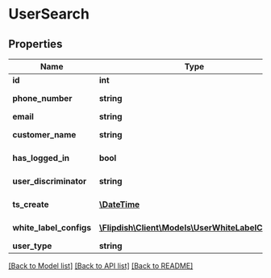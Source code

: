 # UserSearch

## Properties
Name | Type | Description | Notes
------------ | ------------- | ------------- | -------------
**id** | **int** | User Id | [optional] 
**phone_number** | **string** | Phone Number | [optional] 
**email** | **string** | Email | [optional] 
**customer_name** | **string** | Customer Name | [optional] 
**has_logged_in** | **bool** | Has Logged In | [optional] 
**user_discriminator** | **string** | User Discriminator | [optional] 
**ts_create** | [**\DateTime**](\DateTime.md) | Timestamp Created | [optional] 
**white_label_configs** | [**\Flipdish\\Client\Models\UserWhiteLabelConfig[]**](UserWhiteLabelConfig.md) | WhiteLabel Configs | [optional] 
**user_type** | **string** | User Type | [optional] 

[[Back to Model list]](../README.md#documentation-for-models) [[Back to API list]](../README.md#documentation-for-api-endpoints) [[Back to README]](../README.md)


